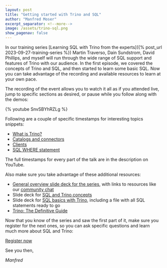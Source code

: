 ```yaml
---
layout: post
title: "Getting started with Trino and SQL"
author: "Manfred Moser"
excerpt_separator: <!--more-->
image: /assets/trino-sql.png
show_pagenav: false
---
```


In our training series [Learning SQL with Trino from the experts]({% post_url
2023-09-27-training-series %}) Martin Traverso, Dain Sundstrom, David Phillips,
and myself will run through the wide range of SQL support and features of Trino with
our audience. In the first episode, we covered the concepts of Trino and SQL, and
then started to learn some basic SQL. Now you can take advantage of the
recording and available resources to learn at your own pace.

<!--more-->

The recording of the event allows you to watch it all as if you attended live,
jump to specific sections as desired, or pause while you follow along with the
demos:

{% youtube SnvSBYhRZLg %}

Following are a couple of specific timestamps for interesting
topics snippets:

* [What is Trino?](https://www.youtube.com/watch?v=SnvSBYhRZLg&t=380)
* [Catalogs and connectors](https://www.youtube.com/watch?v=SnvSBYhRZLg&t=1163)
* [Clients](https://www.youtube.com/watch?v=SnvSBYhRZLg&t=1658)
* [SQL WHERE statement](https://www.youtube.com/watch?v=SnvSBYhRZLg&t=3224)

The full timestamps for every part of the talk are in the description on
YouTube.

Also make sure you take advantage of these additional resources:

* [General overview slide deck for the series]({{site.baserurl}}/assets/blog/sql-training-series-starburst-2023.pdf), with links to resources like our [community chat]({{site.baserurl}}/slack.html)
* Slide deck for [SQL and Trino concepts](https://trinodb.github.io/presentations/presentations/sql-trino/index.html)
* Slide deck for [SQL basics with Trino](https://trinodb.github.io/presentations/presentations/sql-basics/index.html), including a file with all SQL statements ready to go
* [Trino: The Definitive Guide]({{site.baserurl}}/trino-the-definitive-guide.html)


Now that you know of the series and saw the first part of it, make sure you
register for the next ones, so you can ask specific questions and learn much
more about SQL and Trino:

<div class="card-deck spacer-30">
    <a class="btn btn-pink" href="https://www.starburst.io/info/trino-training-series/?utm_source=trino&utm_medium=website&utm_campaign=Global-FY24-Trino-Training-Series&utm_content=1">
        Register now
    </a>
</div>
<div class="spacer-30"></div>

See you then,

*Manfred*